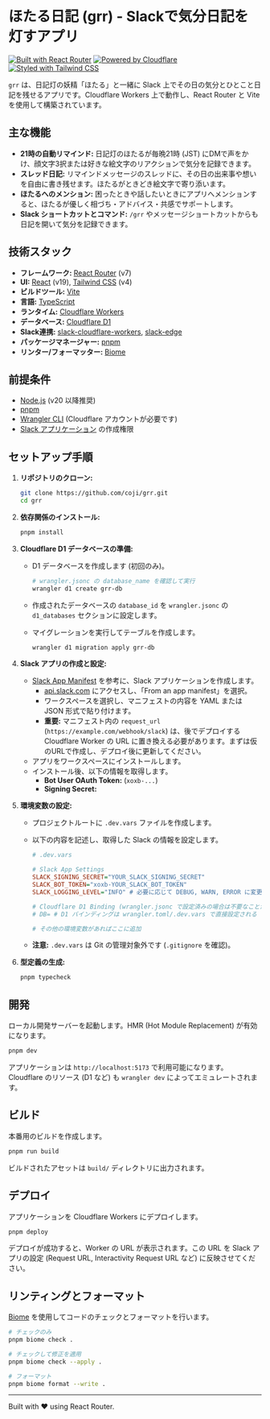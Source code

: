 # ほたる日記 (grr) - Slackで気分日記を灯すアプリ

[![Built with React Router](https://img.shields.io/badge/Built%20with-React%20Router-7d32e1)](https://reactrouter.com)
[![Powered by Cloudflare](https://img.shields.io/badge/Powered%20by-Cloudflare-f38020)](https://workers.cloudflare.com/)
[![Styled with Tailwind CSS](https://img.shields.io/badge/Styled%20with-Tailwind%20CSS-38b2ac)](https://tailwindcss.com)

`grr` は、日記灯の妖精「ほたる」と一緒に Slack 上でその日の気分とひとこと日記を残せるアプリです。Cloudflare Workers 上で動作し、React Router と Vite を使用して構築されています。

## 主な機能

* **21時の自動リマインド:** 日記灯のほたるが毎晩21時 (JST) にDMで声をかけ、顔文字3択または好きな絵文字のリアクションで気分を記録できます。
* **スレッド日記:** リマインドメッセージのスレッドに、その日の出来事や想いを自由に書き残せます。ほたるがときどき絵文字で寄り添います。
* **ほたるへのメンション:** 困ったときや話したいときにアプリへメンションすると、ほたるが優しく相づち・アドバイス・共感でサポートします。
* **Slack ショートカットとコマンド:** `/grr` やメッセージショートカットからも日記を開いて気分を記録できます。

## 技術スタック

* **フレームワーク:** [React Router](https://reactrouter.com/) (v7)
* **UI:** [React](https://react.dev/) (v19), [Tailwind CSS](https://tailwindcss.com/) (v4)
* **ビルドツール:** [Vite](https://vitejs.dev/)
* **言語:** [TypeScript](https://www.typescriptlang.org/)
* **ランタイム:** [Cloudflare Workers](https://workers.cloudflare.com/)
* **データベース:** [Cloudflare D1](https://developers.cloudflare.com/d1/)
* **Slack連携:** [slack-cloudflare-workers](https://github.com/slackapi/slack-cloudflare-workers), [slack-edge](https://github.com/slackapi/slack-edge)
* **パッケージマネージャー:** [pnpm](https://pnpm.io/)
* **リンター/フォーマッター:** [Biome](https://biomejs.dev/)

## 前提条件

* [Node.js](https://nodejs.org/) (v20 以降推奨)
* [pnpm](https://pnpm.io/installation)
* [Wrangler CLI](https://developers.cloudflare.com/workers/wrangler/install-and-update/) (Cloudflare アカウントが必要です)
* [Slack アプリケーション](https://api.slack.com/apps) の作成権限

## セットアップ手順

1. **リポジトリのクローン:**

    ```bash
    git clone https://github.com/coji/grr.git
    cd grr
    ```

2. **依存関係のインストール:**

    ```bash
    pnpm install
    ```

3. **Cloudflare D1 データベースの準備:**
    * D1 データベースを作成します (初回のみ)。

        ```bash
        # wrangler.jsonc の database_name を確認して実行
        wrangler d1 create grr-db
        ```

    * 作成されたデータベースの `database_id` を `wrangler.jsonc` の `d1_databases` セクションに設定します。
    * マイグレーションを実行してテーブルを作成します。

        ```bash
        wrangler d1 migration apply grr-db
        ```

4. **Slack アプリの作成と設定:**
    * [Slack App Manifest](./slack-app-manifest.example.json) を参考に、Slack アプリケーションを作成します。
        * [api.slack.com](https://api.slack.com/apps?new_app=1) にアクセスし、「From an app manifest」を選択。
        * ワークスペースを選択し、マニフェストの内容を YAML または JSON 形式で貼り付けます。
        * **重要:** マニフェスト内の `request_url` (`https://example.com/webhook/slack`) は、後でデプロイする Cloudflare Worker の URL に置き換える必要があります。まずは仮のURLで作成し、デプロイ後に更新してください。
    * アプリをワークスペースにインストールします。
    * インストール後、以下の情報を取得します。
        * **Bot User OAuth Token:** (`xoxb-...`)
        * **Signing Secret:**

5. **環境変数の設定:**
    * プロジェクトルートに `.dev.vars` ファイルを作成します。
    * 以下の内容を記述し、取得した Slack の情報を設定します。

        ```ini
        # .dev.vars

        # Slack App Settings
        SLACK_SIGNING_SECRET="YOUR_SLACK_SIGNING_SECRET"
        SLACK_BOT_TOKEN="xoxb-YOUR_SLACK_BOT_TOKEN"
        SLACK_LOGGING_LEVEL="INFO" # 必要に応じて DEBUG, WARN, ERROR に変更

        # Cloudflare D1 Binding (wrangler.jsonc で設定済みの場合は不要なことが多い)
        # DB= # D1 バインディングは wrangler.toml/.dev.vars で直接設定される

        # その他の環境変数があればここに追加
        ```

    * **注意:** `.dev.vars` は Git の管理対象外です (`.gitignore` を確認)。

6. **型定義の生成:**

    ```bash
    pnpm typecheck
    ```

## 開発

ローカル開発サーバーを起動します。HMR (Hot Module Replacement) が有効になります。

```bash
pnpm dev
```

アプリケーションは `http://localhost:5173` で利用可能になります。Cloudflare のリソース (D1 など) も `wrangler dev` によってエミュレートされます。

## ビルド

本番用のビルドを作成します。

```bash
pnpm run build
```

ビルドされたアセットは `build/` ディレクトリに出力されます。

## デプロイ

アプリケーションを Cloudflare Workers にデプロイします。

```bash
pnpm deploy
```

デプロイが成功すると、Worker の URL が表示されます。この URL を Slack アプリの設定 (Request URL, Interactivity Request URL など) に反映させてください。

## リンティングとフォーマット

[Biome](https://biomejs.dev/) を使用してコードのチェックとフォーマットを行います。

```bash
# チェックのみ
pnpm biome check .

# チェックして修正を適用
pnpm biome check --apply .

# フォーマット
pnpm biome format --write .
```

---

Built with ❤️ using React Router.
